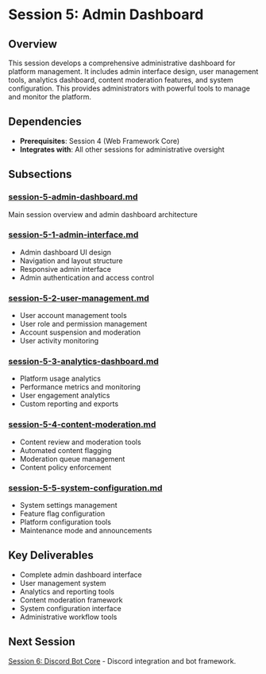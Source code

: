 # Session 5: Admin Dashboard

## Overview
This session develops a comprehensive administrative dashboard for platform management. It includes admin interface design, user management tools, analytics dashboard, content moderation features, and system configuration. This provides administrators with powerful tools to manage and monitor the platform.

## Dependencies
- **Prerequisites**: Session 4 (Web Framework Core)
- **Integrates with**: All other sessions for administrative oversight

## Subsections

### [session-5-admin-dashboard.md](./session-5-admin-dashboard.md)
Main session overview and admin dashboard architecture

### [session-5-1-admin-interface.md](./session-5-1-admin-interface.md)
- Admin dashboard UI design
- Navigation and layout structure
- Responsive admin interface
- Admin authentication and access control

### [session-5-2-user-management.md](./session-5-2-user-management.md)
- User account management tools
- User role and permission management
- Account suspension and moderation
- User activity monitoring

### [session-5-3-analytics-dashboard.md](./session-5-3-analytics-dashboard.md)
- Platform usage analytics
- Performance metrics and monitoring
- User engagement analytics
- Custom reporting and exports

### [session-5-4-content-moderation.md](./session-5-4-content-moderation.md)
- Content review and moderation tools
- Automated content flagging
- Moderation queue management
- Content policy enforcement

### [session-5-5-system-configuration.md](./session-5-5-system-configuration.md)
- System settings management
- Feature flag configuration
- Platform configuration tools
- Maintenance mode and announcements

## Key Deliverables
- Complete admin dashboard interface
- User management system
- Analytics and reporting tools
- Content moderation framework
- System configuration interface
- Administrative workflow tools

## Next Session
[Session 6: Discord Bot Core](../session-6/index.md) - Discord integration and bot framework.